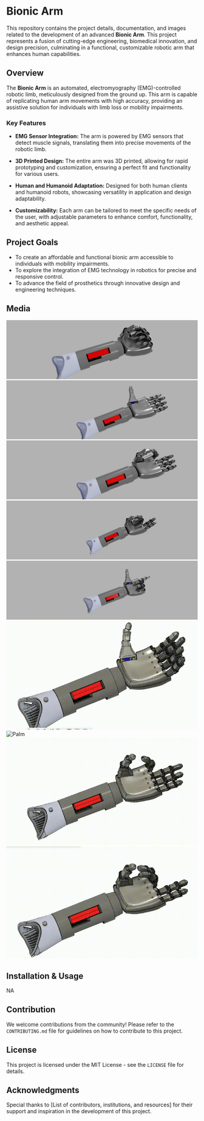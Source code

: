 # Bionic Arm

This repository contains the project details, documentation, and images related to the development of an advanced **Bionic Arm**. This project represents a fusion of cutting-edge engineering, biomedical innovation, and design precision, culminating in a functional, customizable robotic arm that enhances human capabilities.

## Overview

The **Bionic Arm** is an automated, electromyography (EMG)-controlled robotic limb, meticulously designed from the ground up. This arm is capable of replicating human arm movements with high accuracy, providing an assistive solution for individuals with limb loss or mobility impairments. 

### Key Features

- **EMG Sensor Integration:** The arm is powered by EMG sensors that detect muscle signals, translating them into precise movements of the robotic limb.

- **3D Printed Design:** The entire arm was 3D printed, allowing for rapid prototyping and customization, ensuring a perfect fit and functionality for various users.

- **Human and Humanoid Adaptation:** Designed for both human clients and humanoid robots, showcasing versatility in application and design adaptability.

- **Customizability:** Each arm can be tailored to meet the specific needs of the user, with adjustable parameters to enhance comfort, functionality, and aesthetic appeal.

## Project Goals

- To create an affordable and functional bionic arm accessible to individuals with mobility impairments.
- To explore the integration of EMG technology in robotics for precise and responsive control.
- To advance the field of prosthetics through innovative design and engineering techniques.

## Media
![Fist](Fist.JPEG)
![Fist](Open.JPEG)
![Thumb with one finger closed](One_Thumb_One_Finger_Closed.JPEG)
![Thumb with two fingers closed](THumb_Two_Fingers_Closed.JPEG)
![Thumb with one finger open](Thumb_One_Finger_Open.JPEG)
![Fist GIF](Closed.gif)
![Palm](Palm_.gif)
![Tripod 1 Grip](Tripod%201.gif)
![Tripod 2 Grip](Tripod%202.gif)


## Installation & Usage

NA

## Contribution

We welcome contributions from the community! Please refer to the `CONTRIBUTING.md` file for guidelines on how to contribute to this project.

## License

This project is licensed under the MIT License - see the `LICENSE` file for details.

## Acknowledgments

Special thanks to [List of contributors, institutions, and resources] for their support and inspiration in the development of this project.
